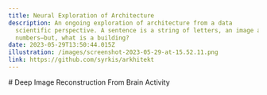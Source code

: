 ```yaml
---
title: Neural Exploration of Architecture
description: An ongoing exploration of architecture from a data
  scientific perspective. A sentence is a string of letters, an image a grid of
  numbers—but, what is a building?
date: 2023-05-29T13:50:44.015Z
illustration: /images/screenshot-2023-05-29-at-15.52.11.png
link: https://github.com/syrkis/arkhitekt
---
```

\# Deep Image Reconstruction From Brain Activity
